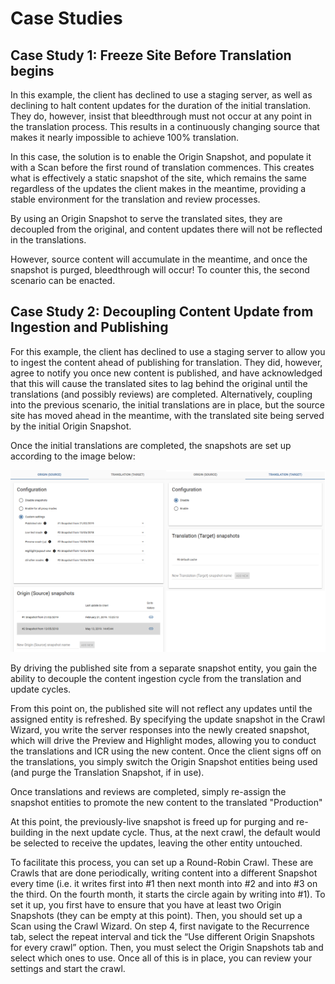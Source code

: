 # Case Studies

## Case Study 1: Freeze Site Before Translation begins

In this example, the client has declined to use a staging server, as well as declining to halt content updates for the duration of the initial translation. They do, however, insist that bleedthrough must not occur at any point in the translation process. This results in a continuously changing source that makes it nearly impossible to achieve 100% translation.

In this case, the solution is to enable the Origin Snapshot, and populate it with a Scan before the first round of translation commences. This creates what is effectively a static snapshot of the site, which remains the same regardless of the updates the client makes in the meantime, providing a stable environment for the translation and review processes.

By using an Origin Snapshot to serve the translated sites, they are decoupled from the original, and content updates there will not be reflected in the translations.

However, source content will accumulate in the meantime, and once the snapshot is purged, bleedthrough will occur! To counter this, the second scenario can be enacted.

## Case Study 2: Decoupling Content Update from Ingestion and Publishing

For this example, the client has declined to use a staging server to allow you to ingest the content ahead of publishing for translation. They did, however, agree to notify you once new content is published, and have acknowledged that this will cause the translated sites to lag behind the original until the translations (and possibly reviews) are completed. Alternatively, coupling into the previous scenario, the initial translations are in place, but the source site has moved ahead in the meantime, with the translated site being served by the initial Origin Snapshot.

Once the initial translations are completed, the snapshots are set up according to the image below:

![Sample Snapshot configuration](/img/dashboard/example_settings.png)

By driving the published site from a separate snapshot entity, you gain the ability to decouple the content ingestion cycle from the translation and update cycles.

From this point on, the published site will not reflect any updates until the assigned entity is refreshed. By specifying the update snapshot in the Crawl Wizard, you write the server responses into the newly created snapshot, which will drive the Preview and Highlight modes, allowing you to conduct the translations and ICR using the new content. Once the client signs off on the translations, you simply switch the Origin Snapshot entities being used (and purge the Translation Snapshot, if in use).

Once translations and reviews are completed, simply re-assign the snapshot entities to promote the new content to the translated "Production"

At this point, the previously-live snapshot is freed up for purging and re-building in the next update cycle. Thus, at the next crawl, the default would be selected to receive the updates, leaving the other entity untouched.

To facilitate this process, you can set up a Round-Robin Crawl. These are Crawls that are done periodically, writing content into a different Snapshot every time (i.e. it writes first into #1 then next month into #2 and into #3 on the third. On the fourth month, it starts the circle again by writing into #1). To set it up, you first have to ensure that you have at least two Origin Snapshots (they can be empty at this point). Then, you should set up a Scan using the Crawl Wizard. On step 4, first navigate to the Recurrence tab, select the repeat interval and tick the “Use different Origin Snapshots for every crawl” option. Then, you must select the Origin Snapshots tab and select which ones to use. Once all of this is in place, you can review your settings and start the crawl.